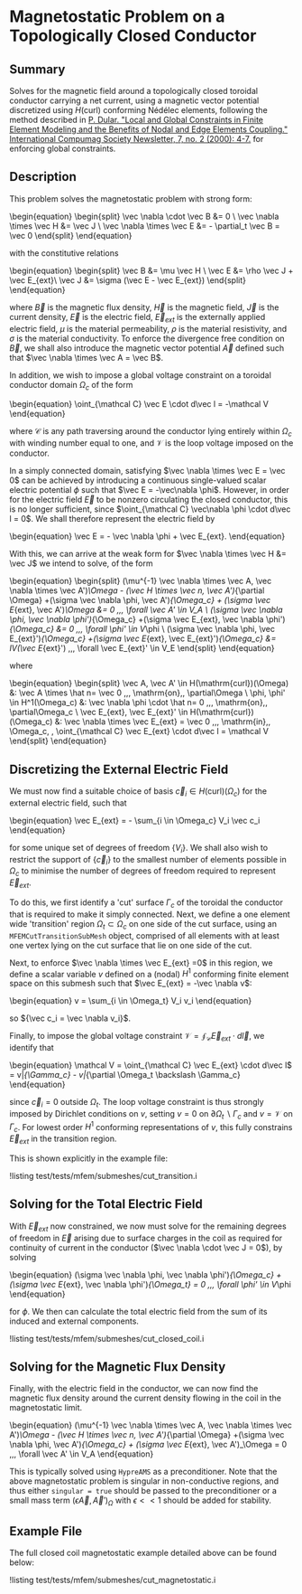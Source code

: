 # Magnetostatic Problem on a Topologically Closed Conductor

## Summary

Solves for the magnetic field around a topologically closed toroidal conductor carrying a net
  current, using a magnetic vector potential discretized using $H(\mathrm{curl})$ conforming Nédélec
  elements, following the method described in [P. Dular. "Local and Global Constraints in Finite
  Element Modeling and the Benefits of Nodal and Edge Elements Coupling." International Compumag
  Society Newsletter, 7, no. 2 (2000): 4-7.](https://hdl.handle.net/2268/191358) for enforcing
  global constraints.

## Description

This problem solves the magnetostatic problem with strong form:

\begin{equation}
\begin{split}
\vec \nabla \cdot \vec B
&= 0 \\
 \vec \nabla \times \vec H &= \vec J  \\
 \vec \nabla \times \vec E &= - \partial_t \vec B = \vec 0
\end{split}
\end{equation}

with the constitutive relations

\begin{equation}
\begin{split}
\vec B
&= \mu \vec H \\
 \vec E &= \rho \vec J + \vec E_{ext}\\
 \vec J &= \sigma (\vec E - \vec E_{ext})
\end{split}
\end{equation}

where $\vec B$ is the magnetic flux density, $\vec H$ is the magnetic field, $\vec J$ is the current
 density, $\vec E$ is the electric field, $\vec E_{ext}$ is the externally applied electric field,
 $\mu$ is the material permeability, $\rho$ is the material resistivity, and $\sigma$ is the material
 conductivity. To enforce the divergence free condition on $\vec B$, we shall also introduce the
 magnetic vector potential $\vec A$ defined such that $\vec \nabla \times \vec A = \vec B$.

In addition, we wish to impose a global voltage constraint on a toroidal conductor domain $\Omega_c$ of the form

\begin{equation}
    \oint_{\mathcal C} \vec E \cdot d\vec l = -\mathcal V
\end{equation}

where $\mathcal C$ is any path traversing around the conductor lying entirely within $\Omega_c$ with winding
 number equal to one, and $\mathcal V$ is the loop voltage imposed on the conductor.

In a simply connected domain, satisfying  $\vec \nabla \times \vec E =  \vec 0$ can be achieved by
 introducing a continuous single-valued scalar electric potential $\phi$ such that
 $\vec E = -\vec\nabla \phi$. However, in order for the electric field $\vec E$ to be nonzero circulating the closed
 conductor, this is no longer sufficient, since $\oint_{\mathcal C} \vec\nabla \phi \cdot d\vec l = 0$.
 We shall therefore represent the electric field by

\begin{equation}
    \vec E = - \vec \nabla \phi + \vec E_{ext}.
\end{equation}

With this, we can arrive at the weak form for $\vec \nabla \times \vec H &= \vec J$ we intend to solve, of the form

\begin{equation}
\begin{split}
(\mu^{-1} \vec \nabla \times \vec A, \vec \nabla \times \vec A')_\Omega - (\vec H \times \vec n, \vec A')_{\partial \Omega}
+(\sigma \vec \nabla \phi, \vec A')_{\Omega_c} +
(\sigma \vec E_{ext}, \vec A')_\Omega
&= 0 \,\,\, \forall \vec A' \in V_A \\
 (\sigma \vec \nabla \phi, \vec \nabla \phi')_{\Omega_c}
+(\sigma \vec E_{ext}, \vec \nabla \phi')_{\Omega_c} &= 0 \,\,\, \forall \phi' \in V_\phi \\
 (\sigma \vec \nabla \phi, \vec E_{ext}')_{\Omega_c}
+(\sigma \vec E_{ext}, \vec E_{ext}')_{\Omega_c} &= IV(\vec E_{ext}') \,\,\, \forall \vec E_{ext}' \in V_E
\end{split}
\end{equation}

where

\begin{equation}
\begin{split}
\vec A, \vec A' \in H(\mathrm{curl})(\Omega) &: \vec A \times \hat n= \vec 0 \,\,\, \mathrm{on}\,\, \partial\Omega \\
\phi, \phi' \in H^1(\Omega_c) &: \vec \nabla \phi \cdot \hat n= 0 \,\,\, \mathrm{on}\,\, \partial\Omega_c \\
\vec E_{ext}, \vec E_{ext}' \in H(\mathrm{curl})(\Omega_c) &: \vec \nabla \times \vec E_{ext} = \vec 0 \,\,\, \mathrm{in}\,\, \Omega_c, \,  \oint_{\mathcal C}  \vec E_{ext} \cdot d\vec l = \mathcal V
\end{split}
\end{equation}

## Discretizing the External Electric Field

We must now find a suitable choice of basis ${\vec c_i \in H(\mathrm{curl})(\Omega_c)}$ for the
external electric field, such that

\begin{equation}
    \vec E_{ext} = - \sum_{i \in \Omega_c} V_i \vec c_i
\end{equation}

for some unique set of degrees of freedom $\{V_i\}$. We shall also wish to restrict the support of $\{\vec c_i\}$ to the smallest number of elements possible in $\Omega_c$ to minimise the number of degrees of freedom required to represent $\vec E_{ext}$.

To do this, we first identify a 'cut' surface $\Gamma_c$ of the toroidal the conductor that is required to make it simply connected.
Next, we define a one element wide 'transition' region $\Omega_t \subset \Omega_c$
on one side of the cut surface, using an `MFEMCutTransitionSubMesh` object, comprised of all
elements with at least one vertex lying on the cut surface that lie on one side of the cut.

Next, to enforce $\vec \nabla \times \vec E_{ext} =0$ in this region, we define a scalar variable $v$ defined on a (nodal) $H^1$ conforming finite element space on this submesh such that $\vec E_{ext} = -\vec \nabla v$:

\begin{equation}
  v = \sum_{i \in \Omega_t} V_i v_i
\end{equation}

so ${\vec c_i = \vec \nabla v_i}$.

Finally, to impose the global voltage constraint $\mathcal V = \oint_{\mathcal C} \vec E_{ext} \cdot d\vec l$, we identify that

\begin{equation}
  \mathcal V = \oint_{\mathcal C} \vec E_{ext} \cdot d\vec l$ = v|_{\Gamma_c} - v|_{\partial \Omega_t \backslash \Gamma_c}
\end{equation}

since $\vec c_i = 0$ outside $\Omega_t$. The loop voltage constraint is thus strongly imposed by
 Dirichlet conditions on $v$, setting $v=0$ on $\partial \Omega_t \backslash \Gamma_c$ and
 $v =\mathcal V$ on $\Gamma_c$. For lowest order $H^1$ conforming representations of $v$, this fully
 constrains $\vec E_{ext}$ in the transition region.

This is shown explicitly in the example file:

!listing test/tests/mfem/submeshes/cut_transition.i

## Solving for the Total Electric Field

With $\vec E_{ext}$ now constrained, we now must solve for the remaining degrees of freedom in
 $\vec E$ arising due to surface charges in the coil as required for continuity of current in the conductor
 ($\vec \nabla \cdot \vec J = 0$), by solving

\begin{equation}
(\sigma \vec \nabla \phi, \vec \nabla \phi')_{\Omega_c}
+(\sigma \vec E_{ext}, \vec \nabla \phi')_{\Omega_t} = 0 \,\,\, \forall \phi' \in V_\phi
\end{equation}

for $\phi$. We then can calculate the total electric field from the sum of its induced and external components.

!listing test/tests/mfem/submeshes/cut_closed_coil.i

## Solving for the Magnetic Flux Density

Finally, with the electric field in the conductor, we can now find the magnetic flux density around the current density flowing in the coil in the magnetostatic limit.

\begin{equation}
(\mu^{-1} \vec \nabla \times \vec A, \vec \nabla \times \vec A')_\Omega - (\vec H \times \vec n, \vec A')_{\partial \Omega}
+(\sigma \vec \nabla \phi, \vec A')_{\Omega_c} +
(\sigma \vec E_{ext}, \vec A')_\Omega = 0 \,\,\, \forall \vec A' \in V_A
\end{equation}

This is typically solved using `HypreAMS` as a preconditioner. Note that the above magnetostatic
problem is singular in non-conductive regions, and thus either `singular = true` should be passed to
the preconditioner or a small mass term $(\epsilon \vec A, \vec A')_\Omega$ with $\epsilon << 1$
should be added for stability.

## Example File

The full closed coil magnetostatic example detailed above can be found below:

!listing test/tests/mfem/submeshes/cut_magnetostatic.i
